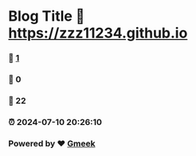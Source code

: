 # Blog Title :link: https://zzz11234.github.io 
### :page_facing_up: [1](https://zzz11234.github.io/tag.html) 
### :speech_balloon: 0 
### :hibiscus: 22 
### :alarm_clock: 2024-07-10 20:26:10 
### Powered by :heart: [Gmeek](https://github.com/Meekdai/Gmeek)

